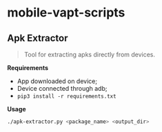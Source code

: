 # mobile-vapt-scripts

## Apk Extractor

> Tool for extracting apks directly from devices.

**Requirements**

- App downloaded on device;
- Device connected through adb;
- ```pip3 install -r requirements.txt```

**Usage**

```bash
./apk-extractor.py <package_name> <output_dir> 
```